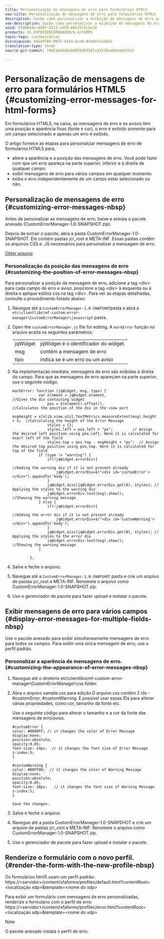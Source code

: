 ```yaml
---
title: Personalização de mensagens de erro para formulários HTML5
seo-title: Personalização de mensagens de erro para formulários HTML5
description: Saiba como personalizar a exibição de mensagens de erro para formulários HTML5, incluindo como alterar sua posição e aparência.
seo-description: Saiba como personalizar a exibição de mensagens de erro para formulários HTML5, incluindo como alterar sua posição e aparência.
uuid: 6f48b64e-858f-4323-ad50-88e25f3c2e3d
products: SG_EXPERIENCEMANAGER/6.4/FORMS
topic-tags: customization
discoiquuid: 44e49789-9075-41b3-bce8-03e8efce2d5a
translation-type: tm+mt
source-git-commit: 74d51d46d61b005930f382a33278ae0bea6435e2

---
```



# Personalização de mensagens de erro para formulários HTML5 {#customizing-error-messages-for-html-forms}

Em formulários HTML5, na caixa, as mensagens de erro e os avisos têm uma posição e aparência fixas (fonte e cor), o erro é exibido somente para um campo selecionado e apenas um erro é exibido.

O artigo fornece as etapas para personalizar mensagens de erro de formulários HTML5 para,

* altere a aparência e a posição das mensagens de erro. Você pode fazer com que um erro apareça na parte superior, inferior e à direita de qualquer campo.
* exibir mensagens de erro para vários campos em qualquer momento.
* exiba o erro independentemente de um campo estar selecionado ou não.

## Personalização de mensagens de erro {#customizing-error-messages-nbsp}

Antes de personalizar as mensagens de erro, baixe e extraia o pacote anexado (CustomErrorManager-1.0-SNAPSHOT.zip).

Depois de extrair o pacote, abra a pasta CustomErrorManager-1.0-SNAPSHOT. Ele contém pastas jcr_root e META-INF. Essas pastas contêm os arquivos CSS e .JS necessários para personalizar a mensagem de erro.

[Obter arquivo](assets/customerrormanager-1.0-snapshot.zip)

### Personalização da posição das mensagens de erro {#customizing-the-position-of-error-messages-nbsp}

Para personalizar a posição da mensagem de erro, adicione a tag &lt;div> para cada campo de erro e aviso, posicione a tag &lt;div> à esquerda ou à direita e aplique estilos css na tag &lt;div>. Para ver as etapas detalhadas, consulte o procedimento listado abaixo:

1. Navegue até a `CustomErrorManager-1.0-SNAPSHOT`pasta e abra a `etc\clientlibs\mf-custom-error-manager\CustomErrorManager\javascript` pasta.
1. Open the `customErrorManager.js` file for editing. A `markError` função no arquivo aceita os seguintes parâmetros:

   |  |  |
   |---|---|
   | jqWidget | jqWidget é o identificador do widget. |
   | msg | contém a mensagem de erro |
   | tipo | indica se é um erro ou um aviso |

1. Na implementação imediata, mensagens de erro são exibidas à direita do campo. Para que as mensagens de erro apareçam na parte superior, use o seguinte código.

   ```
   markError: function (jqWidget, msg, type) {
               var element = jqWidget.element,                                //Gives the div containing widget
                   pos = $(element).offset(),                          //Calculates the position of the div in the view port
                                                                   msgHeight = xfalib.view.util.TextMetrics.measureExtent(msg).height + 5;  //Calculating the height of the Error Message
                   styles = {};
                   styles.left = pos.left + "px";         // Assign the desired left position using pos.left. Here it is calculated for exact left of the field 
                   styles.top = pos.top - msgHeight + "px";  // Assign the desired top position using pos.top. Here it is calculated for top of the field 
               if (type != "warning") {
                   if(!jqWidget.errorDiv){
                                                                                   //Adding the warning div if it is not present already
                       jqWidget.errorDiv=$("<div id='customError'></div>").appendTo('body');
                   }
                   jqWidget.$css(jqWidget.errorDiv.get(0), styles); // Applying the styles to the warning div
                   jqWidget.errorDiv.text(msg).show();                     //Showing the warning message
               } else {
                   if(!jqWidget.errorDiv){
                                                                                   //Adding the error div if it is not present already
                       jqWidget.errorDiv=$("<div id='customWarning'></div>").appendTo('body');
                   }
                   jqWidget.$css(jqWidget.errorDiv.get(0), styles); // Applying the styles to the error div
                   jqWidget.errorDiv.text(msg).show();                     //Showing the warning message
               }
   
           },
   ```

1. Salve e feche o arquivo.
1. Navegue até a `CustomErrorManager-1.0-SNAPSHOT` pasta e crie um arquivo de pastas jcr_root e META-INF. Renomeie o arquivo como CustomErrorManager-1.0-SNAPSHOT.zip.
1. Use o gerenciador de pacote para fazer upload e instalar o pacote.

## Exibir mensagens de erro para vários campos {#display-error-messages-for-multiple-fields-nbsp}

Use o pacote anexado para exibir simultaneamente mensagens de erro para todos os campos. Para exibir uma única mensagem de erro, use o perfil padrão.

### Personalizar a aparência de mensagens de erro.  {#customizing-the-appearance-of-error-messages-nbsp}

1. Navegue até o diretório etc\clientlibs\mf-custom-error-manager\CustomErrorManager\css folder.

1. Abra o arquivo sample.css para edição.O arquivo css contém 2 ids - #customError, #customWarning. É possível usar essas IDs para alterar várias propriedades, como cor, tamanho da fonte etc.

   Use o seguinte código para alterar o tamanho e a cor da fonte das mensagens de erro/aviso.

   ```
   #customError {
   color: #0000FF; // it changes the color of Error Message
   display:none;
   position:absolute;
   opacity:0.85;
   font-size: 24px;  // it changes the font size of Error Message
   z-index:5;
   }
   
   #customWarning {
   color: #00FF00;  // it changes the color of Warning Message
   display:none;
   position:absolute;
   opacity:0.85;
   font-size: 18px;   // it changes the font size of Warning Message
   z-index:5;
   }
   
   Save the changes.
   ```

1. Salve e feche o arquivo.
1. Navegue até a pasta CustomErrorManager-1.0-SNAPSHOT e crie um arquivo de pastas jcr_root e META-INF. Renomeie o arquivo como CustomErrorManager-1.0-SNAPSHOT.zip.
1. Use o gerenciador de pacote para fazer upload e instalar o pacote.

## Renderize o formulário com o novo perfil.  {#render-the-form-with-the-new-profile-nbsp}

Os formulários html5 usam um perfil padrão: https://&lt;servidor>/content/xfaforms/profiles/default.html?contentRoot=&lt;localização xdp>&amp;template=&lt;nome do xdp>

Para exibir um formulário com mensagens de erro personalizadas, renderize o formulário com o perfil de erro: https://&lt;servidor>/content/xfaforms/profiles/error.html?contentRoot=&lt;localização xdp>&amp;template=&lt;nome do xdp>

>[!NOTE]
>
>O pacote anexado instala o perfil de erro.

